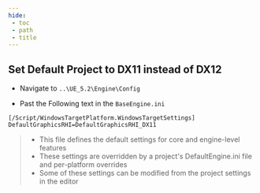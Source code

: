 ```yaml
---
hide:
 - toc
 - path
 - title
---
```

## Set Default Project to DX11 instead of DX12

- Navigate to ```..\UE_5.2\Engine\Config```

- Past the Following text in the ``BaseEngine.ini``
```
[/Script/WindowsTargetPlatform.WindowsTargetSettings]
DefaultGraphicsRHI=DefaultGraphicsRHI_DX11
```

> - This file defines the default settings for core and engine-level features
> - These settings are overridden by a project's DefaultEngine.ini file and per-platform overrides
> - Some of these settings can be modified from the project settings in the editor